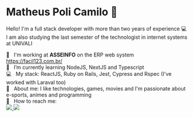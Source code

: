 # Matheus Poli Camilo 👋

Hello! I'm a full stack developer with more than two years of experience :computer:
<br/> I am also studying the last semester of the technologist in internet systems at UNIVALI

 :rocket:  &nbsp; I'm working at **ASSEINFO** on the ERP web system https://facil123.com.br/
 <br/> :purple_heart: &nbsp; I’m currently learning NodeJS, NextJS and Typescript
 <br/> :computer: &nbsp; My stack: ReactJS, Ruby on Rails, Jest, Cypress and Rspec (I've worked with Laraval too)
 <br/> 💬  &nbsp; About me: I like technologies, games, movies and I'm passionate about e-sports, animes and programming
 <br/> :email: &nbsp; How to reach me: <br/>
<a href="https://www.linkedin.com/in/matheus-poli/" target="_blank">
 <img src="https://img.shields.io/badge/-LinkedIn-%230077B5?style=for-the-badge&logo=linkedin&logoColor=white" target="_blank">
</a>
<a href="mailto:matheuspolicamilo@gmail.com" target="_blank">
 <img src="https://img.shields.io/badge/-GMAIL-c14438?style=for-the-badge&logo=gmail&logoColor=white" target="_blank">
</a>
